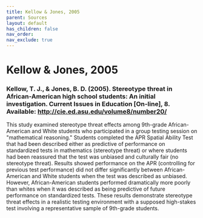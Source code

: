 ```yaml
---
title: Kellow & Jones, 2005
parent: Sources
layout: default
has_children: false
nav_order: 
nav_exclude: true
---
```


# Kellow & Jones, 2005

### Kellow, T. J., & Jones, B. D. (2005). Stereotype threat in African-American high school students: An initial investigation. Current Issues in Education [On-line], 8. Available: http://cie.ed.asu.edu/volume8/number20/

This study examined stereotype threat effects among 9th-grade African-American and White students who participated in a group testing session on "mathematical reasoning." Students completed the APR Spatial Ability Test that had been described either as predictive of performance on standardized tests in mathematics (stereotype threat) or where students had been reassured that the test was unbiased and culturally fair (no stereotype threat). Results showed performance on the APR (controlling for previous test performance) did not differ significantly between African-American and White students when the test was described as unbiased. However, African-American students performed dramatically more poorly than whites when it was described as being predictive of future performance on standardized tests. These results demonstrate stereotype threat effects in a realistic testing environment with a supposed high-stakes test involving a representative sample of 9th-grade students.
